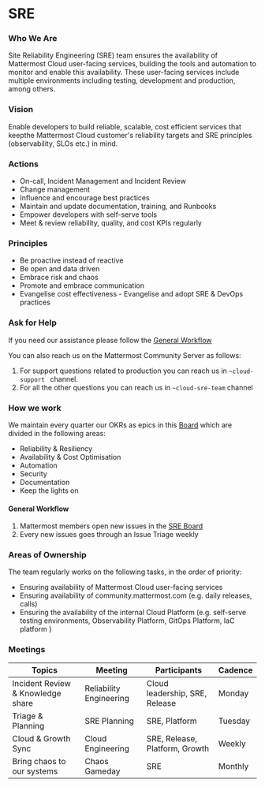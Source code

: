 # SRE

### Who We Are
Site Reliability Engineering (SRE) team ensures the availability of Mattermost Cloud user-facing services, building the tools and automation to monitor and enable this availability. These user-facing services include multiple environments including testing, development and production, among others.

### Vision
Enable developers to build reliable, scalable, cost efficient services that keepthe Mattermost Cloud customer's reliability targets and SRE principles (observability, SLOs etc.) in mind.

### Actions
- On-call, Incident Management and Incident Review
- Change management
- Influence and encourage best practices
- Maintain and update documentation, training, and Runbooks
- Empower developers with self-serve tools
- Meet & review reliability, quality, and cost KPIs regularly

### Principles
- Be proactive instead of reactive
- Be open and data driven
- Embrace risk and chaos
- Promote and embrace communication
- Evangelise cost effectiveness
- Evangelise and adopt SRE & DevOps practices 

### Ask for Help
If you need our assistance please follow the [General Workflow](#general-workflow)

You can also reach us on the Mattermost Community Server as follows:
1. For support questions related to production you can reach us in   `~cloud-support ` channel.
2. For all the other questions you can reach us in `~cloud-sre-team` channel

### How we work
We maintain every quarter our OKRs as epics in this [Board](https://mattermost.atlassian.net/jira/software/c/projects/CLD/boards/109/roadmap?statuses=2%2C4) which are divided in the following areas:
- Reliability & Resiliency
- Availability & Cost Optimisation
- Automation
- Security
- Documentation
- Keep the lights on

#### General Workflow
1. Mattermost members open new issues in the [SRE Board](https://mattermost.atlassian.net/jira/software/c/projects/CLD/boards/109)
2. Every new issues goes through an Issue Triage weekly

### Areas of Ownership
The team regularly works on the following tasks, in the order of priority:
- Ensuring availability of Mattermost Cloud user-facing services
- Ensuring availability of community.mattermost.com (e.g. daily releases, calls)
- Ensuring the availability of the internal Cloud Platform (e.g. self-serve testing environments, Observability Platform, GitOps Platform, IaC platform )

### Meetings

| Topics                             | Meeting                    | Participants                    | Cadence |
|------------------------------------|----------------------------|---------------------------------|---------|
| Incident Review & Knowledge share  | Reliability Engineering    | Cloud leadership, SRE, Release  | Monday  |
| Triage & Planning                  | SRE Planning               | SRE, Platform                   | Tuesday |
| Cloud & Growth Sync                | Cloud Engineering          | SRE, Release, Platform, Growth  | Weekly  |
| Bring chaos to our systems         | Chaos Gameday              | SRE                             | Monthly |
